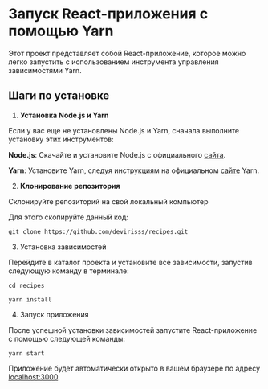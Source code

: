 # Запуск React-приложения с помощью Yarn
Этот проект представляет собой React-приложение, которое можно легко запустить с использованием инструмента управления зависимостями Yarn.

## Шаги по установке
1. **Установка Node.js и Yarn**

Если у вас еще не установлены Node.js и Yarn, сначала выполните установку этих инструментов:

**Node.js**: Скачайте и установите Node.js с официального [сайта](https://nodejs.org/).

**Yarn**: Установите Yarn, следуя инструкциям на официальном [сайте](https://yarnpkg.com/) Yarn.

2. **Клонирование репозитория**

Склонируйте репозиторий на свой локальный компьютер

Для этого скопируйте данный код:

`git clone https://github.com/devirisss/recipes.git`

3. Установка зависимостей

Перейдите в каталог проекта и установите все зависимости, запустив следующую команду в терминале:

`cd recipes`

`yarn install`

4. Запуск приложения

После успешной установки зависимостей запустите React-приложение с помощью следующей команды:

`yarn start`

Приложение будет автоматически открыто в вашем браузере по адресу [localhost:3000](http://localhost:3000).

